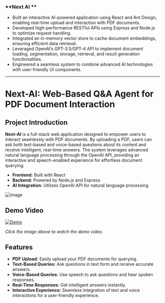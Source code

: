 ### **Next AI **
- Built an interactive AI-powered application using React and Ant Design, enabling real-time upload and interaction with PDF documents.
- Developed high-performance RESTful APIs using Express and Node.js to optimize request handling.
- Integrated an in-memory vector store to cache document embeddings, ensuring efficient data retrieval.
- Leveraged OpenAI’s GPT-3.5/GPT-4 API to implement document loading, segmentation, storage, retrieval, and result generation functionalities.
- Engineered a seamless system to combine advanced AI technologies with user-friendly UI components.

------------------------------------------------------------------------------------------------------

# Next-AI: Web-Based Q&A Agent for PDF Document Interaction

## Project Introduction

**Next-AI** is a full-stack web application designed to empower users to interact seamlessly with PDF documents. By uploading a PDF, users can ask both text-based and voice-based questions about its content and receive intelligent, real-time answers. The system leverages advanced natural language processing through the OpenAI API, providing an interactive and speech-enabled experience for effortless document querying.

- **Frontend:** Built with React
- **Backend:** Powered by Node.js and Express
- **AI Integration:** Utilizes OpenAI API for natural language processing

![image](https://github.com/user-attachments/assets/f4008e96-2fc6-4deb-96a8-8cf1eafacea1)

## Demo Video

[![Demo](https://img.youtube.com/vi/qP7mNcAYNjk/0.jpg)](https://www.youtube.com/watch?v=qP7mNcAYNjk&t=11s)

*Click the image above to watch the demo video.*

## Features

- **PDF Upload:** Easily upload your PDF documents for querying.
- **Text-Based Queries:** Ask questions in text form and receive accurate answers.
- **Voice-Based Queries:** Use speech to ask questions and hear spoken responses.
- **Real-Time Responses:** Get intelligent answers instantly.
- **Interactive Experience:** Seamless integration of text and voice interactions for a user-friendly experience.

